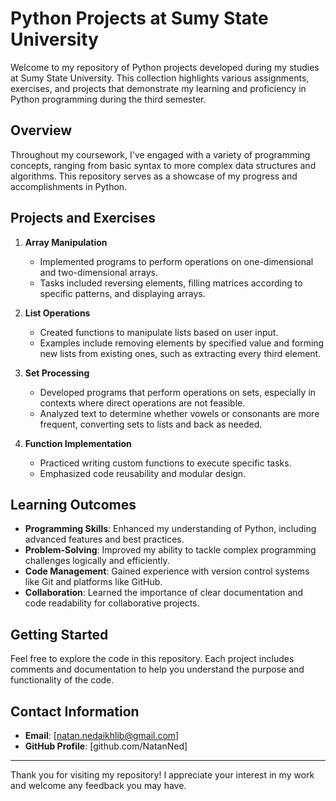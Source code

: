 
# Python Projects at Sumy State University

Welcome to my repository of Python projects developed during my studies at Sumy State University. This collection highlights various assignments, exercises, and projects that demonstrate my learning and proficiency in Python programming during the third semester.

## Overview

Throughout my coursework, I've engaged with a variety of programming concepts, ranging from basic syntax to more complex data structures and algorithms. This repository serves as a showcase of my progress and accomplishments in Python.

## Projects and Exercises

1. **Array Manipulation**  
   - Implemented programs to perform operations on one-dimensional and two-dimensional arrays.
   - Tasks included reversing elements, filling matrices according to specific patterns, and displaying arrays.

2. **List Operations**  
   - Created functions to manipulate lists based on user input.
   - Examples include removing elements by specified value and forming new lists from existing ones, such as extracting every third element.

3. **Set Processing**  
   - Developed programs that perform operations on sets, especially in contexts where direct operations are not feasible.
   - Analyzed text to determine whether vowels or consonants are more frequent, converting sets to lists and back as needed.

4. **Function Implementation**  
   - Practiced writing custom functions to execute specific tasks.
   - Emphasized code reusability and modular design.

## Learning Outcomes

- **Programming Skills**: Enhanced my understanding of Python, including advanced features and best practices.
- **Problem-Solving**: Improved my ability to tackle complex programming challenges logically and efficiently.
- **Code Management**: Gained experience with version control systems like Git and platforms like GitHub.
- **Collaboration**: Learned the importance of clear documentation and code readability for collaborative projects.

## Getting Started

Feel free to explore the code in this repository. Each project includes comments and documentation to help you understand the purpose and functionality of the code.

## Contact Information

- **Email**: [natan.nedaikhlib@gmail.com]
- **GitHub Profile**: [github.com/NatanNed]

---

Thank you for visiting my repository! I appreciate your interest in my work and welcome any feedback you may have.

